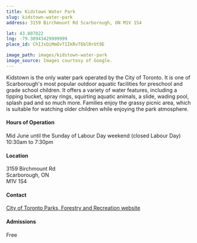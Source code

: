 ```yaml
---
title: Kidstown Water Park
slug: kidstown-water-park
address: 3159 Birchmount Rd Scarborough, ON M1V 1S4

lat: 43.807022
lng: -79.30943429999999
place_id: ChIJsQiMmOvT1IkRvT6blRrUt9E

image_path: images/kidstown-water-park
image_source: Images courtesy of Google.
---
```


Kidstown is the only water park operated by the City of Toronto. It is one of Scarborough's most popular outdoor aquatic facilities for preschool and grade school children. It offers a variety of water features, including a tipping bucket, spray rings, squirting aquatic animals, a slide, wading pool, splash pad and so much more. Families enjoy the grassy picnic area, which is suitable for watching older children while enjoying the park atmosphere. 

#### Hours of Operation
Mid June until the Sunday of Labour Day weekend (closed Labour Day) 10:30am to 7:30pm 

#### Location
3159 Birchmount Rd  
Scarborough, ON  
M1V 1S4

#### Contact
[City of Toronto Parks, Forestry and Recreation website](http://www1.toronto.ca/parks/prd/facilities/complex/352/)

#### Admissions
Free

